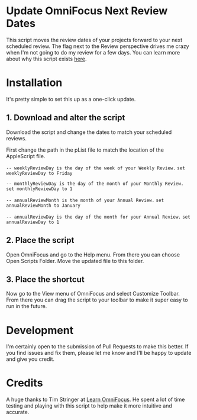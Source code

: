 # Update OmniFocus Next Review Dates

This script moves the review dates of your projects forward to your next scheduled review. The flag next to the Review perspective drives me crazy when I'm not going to do my review for a few days. You can learn more about why this script exists [here](http://joebuhlig.com).


# Installation

It's pretty simple to set this up as a one-click update.

## 1. Download and alter the script

Download the script and change the dates to match your scheduled reviews. 

First change the path in the pList file to match the location of the AppleScript file.

`-- weeklyReviewDay is the day of the week of your Weekly Review.`
`set weeklyReviewDay to Friday`

`-- monthlyReviewDay is the day of the month of your Monthly Review.`
`set monthlyReviewDay to 1`

`-- annualReviewMonth is the month of your Annual Review.`
`set annualReviewMonth to January`

`-- annualReviewDay is the day of the month for your Annual Review.`
`set annualReviewDay to 1`

## 2. Place the script

Open OmniFocus and go to the Help menu. From there you can choose Open Scripts Folder. Move the updated file to this folder.

## 3. Place the shortcut

Now go to the View menu of OmniFocus and select Customize Toolbar. From there you can drag the script to your toolbar to make it super easy to run in the future.

# Development

I'm certainly open to the submission of Pull Requests to make this better. If you find issues and fix them, please let me know and I'll be happy to update and give you credit.

# Credits

A huge thanks to Tim Stringer at [Learn OmniFocus](http://learnomnifocus.com/?ref=11). He spent a lot of time testing and playing with this script to help make it more intuitive and accurate.